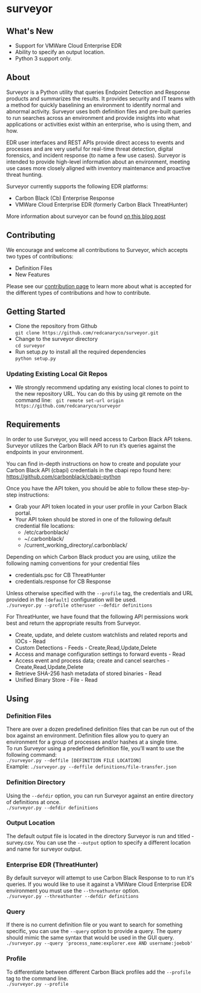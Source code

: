 surveyor
================

## What's New
- Support for VMWare Cloud Enterprise EDR 
- Ability to specify an output location. 
- Python 3 support only. 


## About
Surveyor is a Python utility that queries Endpoint Detection and Response products and summarizes the results. It provides security and IT teams with a method for quickly baselining an environment to identify normal and abnormal activity. Surveyor uses both definition files and pre-built queries to run searches across an environment and provide insights into what applications or activities exist within an enterprise, who is using them, and how.

EDR user interfaces and REST APIs provide direct access to events and processes and are very useful for real-time threat detection, digital forensics, and incident response (to name a few use cases). Surveyor is intended to provide high-level information about an environment, meeting use cases more closely aligned with inventory maintenance and proactive threat hunting. 

Surveyor currently supports the following EDR platforms: 
- Carbon Black (Cb) Enterprise Response
- VMWare Cloud Enterprise EDR (formerly Carbon Black ThreatHunter) 

More information about surveyor can be found [on this blog post](https://redcanary.com/blog/carbon-black-response-how-tos-surveyor/)  

## Contributing
We encourage and welcome all contributions to Surveyor, which accepts two types of contributions: 
- Definition Files 
- New Features  
  
Please see our [contribution page](https://github.com/redcanaryco/cb-response-surveyor/blob/master/Contributing.md) to learn more about what is accepted for the different types of contributions and how to contribute.  

## Getting Started
- Clone the repository from Github  
    ```git clone https://github.com/redcanaryco/surveyor.git```
- Change to the surveyor directory  
     ```cd surveyor```  
- Run setup.py to install all the required dependencies  
  ```python setup.py``` 

### Updating Existing Local Git Repos 
- We strongly recommend updating any existing local clones to point to the new repository URL. You can do this by using git remote on the command line:
``` git remote set-url origin https://github.com/redcanaryco/surveyor```

## Requirements
In order to use Surveyor, you will need access to Carbon Black API tokens. Surveyor utilizes the Carbon Black API to run it’s queries against the endpoints in your environment.

You can find in-depth instructions on how to create and populate your Carbon Black API (cbapi) credentials in the cbapi repo found here: https://github.com/carbonblack/cbapi-python

Once you have the API token, you should be able to follow these step-by-step instructions:
* Grab your API token located in your user profile in your Carbon Black portal. 
* Your API token should be stored in one of the following default credential file locations:  
  - /etc/carbonblack/
  - ~/.carbonblack/
  - /current_working_directory/.carbonblack/ 
   
Depending on which Carbon Black product you are using, utilize the following naming conventions for your credential files
- credentials.psc for CB ThreatHunter
- credentials.response for CB Response
 
Unless otherwise specified with the ```--profile``` tag, the credentials and URL provided in the ```[default]``` configuration will be used.  
```./surveyor.py --profile otheruser --defdir definitions```

For ThreatHunter, we have found that the following API permissions work best and return the appropriate results from Surveyor. 
- Create, update, and delete custom watchlists and related reports and IOCs - Read
- Custom Detections - Feeds - Create,Read,Update,Delete
- Access and manage configuration settings to forward events - Read
- Access event and process data; create and cancel searches - Create,Read,Update,Delete
- Retrieve SHA-256 hash metadata of stored binaries - Read
- Unified Binary Store - File - Read 

## Using
### Definition Files
There are over a dozen predefined definition files that can be run out of the box against an environment. Definition files allow you to query an environment for a group of processes and/or hashes at a single time.  
To run Surveyor using a predefined definition file, you’ll want to use the following command:  
    ```./surveyor.py --deffile [DEFINITION FILE LOCATION]```  
    Example: ```./surveyor.py --deffile definitions/file-transfer.json```  
      
### Definition Directory
Using the ```--defdir``` option, you can run Surveyor against an entire directory of definitions at once.  
    ```./surveyor.py --defdir definitions```

### Output Location
The default output file is located in the directory Surveyor is run and titled - survey.csv. You can use the ```--output``` option to specify a different location and name for surveyor output.  

### Enterprise EDR (ThreatHunter)
By default surveyor will attempt to use Carbon Black Response to to run it's queries. If you would like to use it against a VMWare Cloud Enterprise EDR environment you must use the ```--threathunter``` option.  
```./surveyor.py --threathunter --defdir definitions```

### Query 
If there is no current definition file or you want to search for something specific, you can use the ```--query``` option to provide a query. The query should mimic the same syntax that would be used in the GUI query.  
   ```./surveyor.py --query 'process_name:explorer.exe AND username:joebob'```

### Profile
To differentiate between different Carbon Black profiles add the ```--profile``` tag to the command line.  
```./surveyor.py --profile``` 

